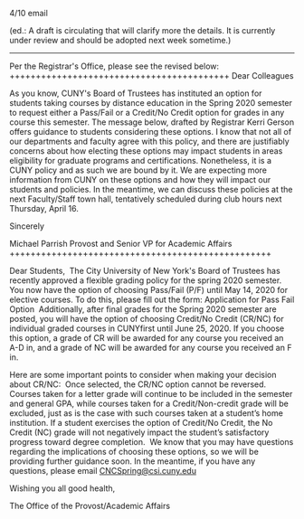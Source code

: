 4/10 email

(ed.: A draft  is circulating that will clarify more the details. It is currently  under  review and should be adopted next week sometime.)

----
Per the Registrar's Office, please see the revised below:
++++++++++++++++++++++++++++++++++++++++++
Dear Colleagues

As you know, CUNY's Board of Trustees has instituted an option for students taking courses by distance education in the Spring 2020 semester to request either a Pass/Fail or a Credit/No Credit option for grades in any course this semester. The message below, drafted by Registrar Kerri Gerson offers guidance to students considering these options. I know that not all of our departments and faculty agree with this policy, and there are justifiably concerns about how electing these options may impact students in areas eligibility for graduate programs and certifications. Nonetheless, it is a CUNY policy and as such we are bound by it. We are expecting more information from CUNY on these options and how they will impact our students and policies. In the meantime, we can discuss these policies at the next Faculty/Staff town hall, tentatively scheduled during club hours next Thursday, April 16.

Sincerely

Michael Parrish
Provost and Senior VP for Academic Affairs
++++++++++++++++++++++++++++++++++++++++++++++++++

​​Dear Students,​
​
The City University of New York's Board of Trustees has recently approved a flexible grading policy for the spring 2020 semester.
​
You now have the option of choosing Pass/Fail (P/F) until May 14, 2020 for elective courses.  To do this, please fill out the form:  Application for Pass Fail Option
​
Additionally, after final grades for the Spring 2020 semester are posted, you will have the option of choosing Credit/No Credit (CR/NC) for individual graded courses in CUNYfirst until June 25, 2020. If you choose this option, a grade of CR will be awarded for any course you received an A-D in, and a grade of NC will be awarded for any course you received an F in. ​

Here are some important points to consider when making your decision about CR/NC:
​
Once selected, the CR/NC option cannot be reversed.
​Courses taken for a letter grade will continue to be included in the semester and general GPA, while courses taken for a Credit/Non-credit grade will be excluded, just as is the case with such courses taken at a student’s home institution.​ 
If a student exercises the option of Credit/No Credit, the No Credit (NC) grade will not negatively impact the student’s satisfactory progress toward degree completion.
​
We know that you may have questions regarding the implications of choosing these options, so we will be providing further guidance soon.  In the meantime, if you have any questions, please email  CNCSpring@csi.cuny.edu​ 

Wishing you all good health,
 
​​The Office of the Provost/Academic Affairs
 
​
